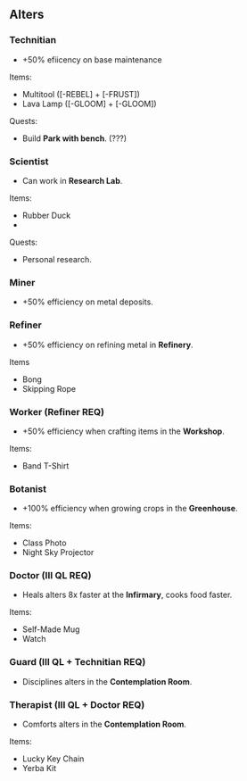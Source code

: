 ## Alters

### Technitian
- +50% efiicency on base maintenance

Items:
- Multitool ([-REBEL] + [-FRUST])
- Lava Lamp ([-GLOOM] + [-GLOOM])

Quests:
- Build __Park with bench__. (???)

### Scientist
- Can work in __Research Lab__.

Items:
- Rubber Duck
- 

Quests:
- Personal research.

### Miner
- +50% efficiency on metal deposits.

### Refiner
- +50% efficiency on refining metal in __Refinery__.

Items
- Bong
- Skipping Rope

### Worker (Refiner REQ)
- +50% efficiency when crafting items in the __Workshop__.

Items:
- Band T-Shirt

### Botanist
- +100% efficiency when growing crops in the __Greenhouse__.

Items:
- Class Photo
- Night Sky Projector

### Doctor (III QL REQ)
- Heals alters 8x faster at the __Infirmary__, cooks food faster.

Items:
- Self-Made Mug
- Watch

### Guard (III QL + Technitian REQ)
- Disciplines alters in the __Contemplation Room__.

### Therapist (III QL + Doctor REQ)
- Comforts alters in the __Contemplation Room__.

Items:
- Lucky Key Chain
- Yerba Kit
